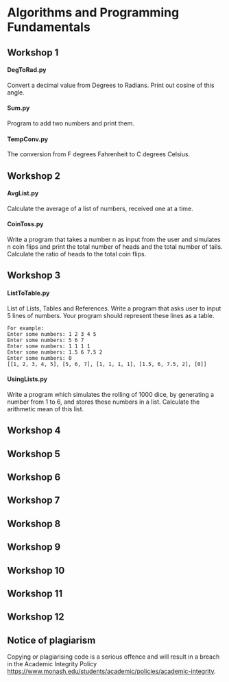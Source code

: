 # Algorithms and Programming Fundamentals

## Workshop 1
#### DegToRad.py
Convert a decimal value from Degrees to Radians. 
Print out cosine of this angle.
#### Sum.py
Program to add two numbers and print them.
#### TempConv.py
The conversion from F degrees Fahrenheit to C degrees Celsius.

## Workshop 2
#### AvgList.py
Calculate the average of a list of numbers, received one at a time.
#### CoinToss.py
Write a program that takes a number n as input from the user and simulates n coin flips and print the total number of heads and the total number of tails. Calculate the ratio of heads to the total coin flips.

## Workshop 3
#### ListToTable.py
List of Lists, Tables and References. Write a program that asks user to input 5 lines of numbers. Your program should represent these lines as a table.
```
For example:
Enter some numbers: 1 2 3 4 5 
Enter some numbers: 5 6 7 
Enter some numbers: 1 1 1 1 
Enter some numbers: 1.5 6 7.5 2 
Enter some numbers: 0
[[1, 2, 3, 4, 5], [5, 6, 7], [1, 1, 1, 1], [1.5, 6, 7.5, 2], [0]]
```
#### UsingLists.py
Write a program which simulates the rolling of 1000 dice, by generating a number from 1 to 6, and stores these numbers in a list. Calculate the arithmetic mean of this list.

## Workshop 4

## Workshop 5

## Workshop 6

## Workshop 7

## Workshop 8

## Workshop 9

## Workshop 10

## Workshop 11

## Workshop 12

## Notice of plagiarism
Copying or plagiarising code is a serious offence and will result in a breach in the Academic Integrity Policy https://www.monash.edu/students/academic/policies/academic-integrity.
